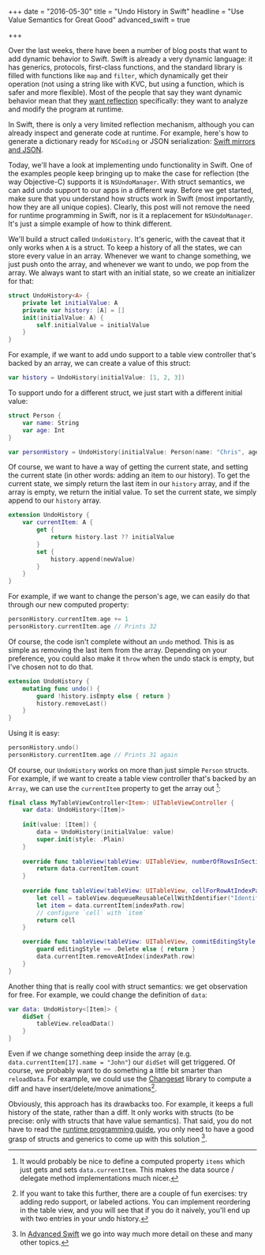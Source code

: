 +++
date = "2016-05-30"
title = "Undo History in Swift"
headline = "Use Value Semantics for Great Good"
advanced_swift = true

+++

Over the last weeks, there have been a number of blog posts that want to add dynamic behavior to Swift. Swift is already a very dynamic language: it has generics, protocols, first-class functions, and the standard library is filled with functions like `map` and `filter`, which dynamically get their operation (not using a string like with KVC, but using a function, which is safer and more flexible). Most of the people that say they want dynamic behavior mean that they [want reflection](http://inessential.com/2016/05/26/a_definition_of_dynamic_programming_in_t) specifically: they want to analyze and modify the program at runtime.

In Swift, there is only a very limited reflection mechanism, although you can already inspect and generate code at runtime. For example, here's how to generate a dictionary ready for `NSCoding` or JSON serialization: [Swift mirrors and JSON](/post/swift-mirrors-and-json/).

Today, we'll have a look at implementing undo functionality in Swift. One of the examples people keep bringing up to make the case for reflection (the way Objective-C) supports it is `NSUndoManager`.  With struct semantics, we can add undo support to our apps in a different way. Before we get started, make sure that you understand how structs work in Swift (most importantly, how they are all unique copies). Clearly, this post will not remove the need for runtime programming in Swift, nor is it a replacement for `NSUndoManager`. It's just a simple example of how to think different.

We'll build a struct called `UndoHistory`. It's generic, with the caveat that it only works when `A` is a struct. To keep a history of all the states, we can store every value in an array. Whenever we want to change something, we just push onto the array, and whenever we want to undo, we pop from the array. We always want to start with an initial state, so we create an initializer for that:

```swift
struct UndoHistory<A> {
    private let initialValue: A
    private var history: [A] = []
    init(initialValue: A) {
        self.initialValue = initialValue
    }
}
```

For example, if we want to add undo support to a table view controller that's backed by an array, we can create a value of this struct:

```swift
var history = UndoHistory(initialValue: [1, 2, 3])
```

To support undo for a different struct, we just start with a different initial value:

```swift
struct Person {
    var name: String
    var age: Int
}

var personHistory = UndoHistory(initialValue: Person(name: "Chris", age: 31))
```

Of course, we want to have a way of getting the current state, and setting the current state (in other words: adding an item to our history). To get the current state, we simply return the last item in our `history` array, and if the array is empty, we return the initial value. To set the current state, we simply append to our `history` array.

```swift
extension UndoHistory {
    var currentItem: A {
        get {
            return history.last ?? initialValue
        }
        set {
            history.append(newValue)
        }
    }
}
```

For example, if we want to change the person's age, we can easily do that through our new computed property:

```swift
personHistory.currentItem.age += 1
personHistory.currentItem.age // Prints 32
```

Of course, the code isn't complete without an `undo` method. This is as simple as removing the last item from the array. Depending on your preference, you could also make it `throw` when the undo stack is empty, but I've chosen not to do that.

```swift
extension UndoHistory {
    mutating func undo() {
        guard !history.isEmpty else { return }
        history.removeLast()
    }
}
```

Using it is easy:

```swift
personHistory.undo()
personHistory.currentItem.age // Prints 31 again
```

Of course, our `UndoHistory` works on more than just simple `Person` structs. For example, if we want to create a table view controller that's backed by an `Array`, we can use the `currentItem` property to get the array out [^1]:

```swift
final class MyTableViewController<Item>: UITableViewController {
    var data: UndoHistory<[Item]>
    
    init(value: [Item]) {
        data = UndoHistory(initialValue: value)
        super.init(style: .Plain)
    }
    
    override func tableView(tableView: UITableView, numberOfRowsInSection section: Int) -> Int {
        return data.currentItem.count
    }
    
    override func tableView(tableView: UITableView, cellForRowAtIndexPath indexPath: NSIndexPath) -> UITableViewCell {
        let cell = tableView.dequeueReusableCellWithIdentifier("Identifier", forIndexPath: indexPath)
        let item = data.currentItem[indexPath.row]
        // configure `cell` with `item`
        return cell
    }

    override func tableView(tableView: UITableView, commitEditingStyle editingStyle: UITableViewCellEditingStyle, forRowAtIndexPath indexPath: NSIndexPath) {
        guard editingStyle == .Delete else { return }
        data.currentItem.removeAtIndex(indexPath.row)
    }
}
```

Another thing that is really cool with struct semantics: we get observation for free. For example, we could change the definition of `data`:

```swift
var data: UndoHistory<[Item]> {
    didSet {
        tableView.reloadData()
    }
}
```

Even if we change something deep inside the array (e.g. `data.currentItem[17].name = "John"`) our `didSet` will get triggered. Of course, we probably want to do something a little bit smarter than `reloadData`. For example, we could use the [Changeset](https://github.com/osteslag/Changeset) library to compute a diff and have insert/delete/move animations[^2].

Obviously, this approach has its drawbacks too. For example, it keeps a full history of the state, rather than a diff. It only works with structs (to be precise: only with structs that have value semantics). That said, you do not have to read the [runtime programming guide](https://developer.apple.com/library/mac/documentation/Cocoa/Conceptual/ObjCRuntimeGuide/Introduction/Introduction.html), you only need to have a good grasp of structs and generics to come up with this solution [^3].

[^1]: It would probably be nice to define a computed property `items` which just gets and sets `data.currentItem`. This makes the data source / delegate method implementations much nicer.

[^2]: If you want to take this further, there are a couple of fun exercises: try adding redo support, or labeled actions. You can implement reordering in the table view, and you will see that if you do it naively, you'll end up with two entries in your undo history. 

[^3]: In [Advanced Swift](https://www.objc.io/books/advanced-swift/) we go into way much more detail on these and many other topics.
